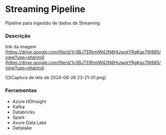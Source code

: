 # Streaming Pipeline
Pipeline para ingestão de dados de Streaming

### Descrição
link da imagem
[https://drive.google.com/file/d/1n3BJTERtmIW42N8HlJwptYRgKgs7W885/view?usp=sharing](https://drive.google.com/file/d/1n3BJTERtmIW42N8HlJwptYRgKgs7W885/view?usp=sharing)

![](Captura de tela de 2024-08-26 23-21-01.png)

### Ferramentas

- Azure HDInsight
- Kafka
- Databricks
- Spark
- Axure Data Lake
- Deltalake
